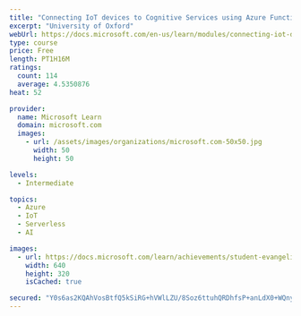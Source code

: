 ```yaml
---
title: "Connecting IoT devices to Cognitive Services using Azure Functions"
excerpt: "University of Oxford"
webUrl: https://docs.microsoft.com/en-us/learn/modules/connecting-iot-devices-cognitive-services-azure-functions/
type: course
price: Free
length: PT1H16M
ratings:
  count: 114
  average: 4.5350876
heat: 52

provider:
  name: Microsoft Learn
  domain: microsoft.com
  images:
    - url: /assets/images/organizations/microsoft.com-50x50.jpg
      width: 50
      height: 50

levels:
  - Intermediate

topics:
  - Azure
  - IoT
  - Serverless
  - AI

images:
  - url: https://docs.microsoft.com/learn/achievements/student-evangelism/connecting-iot-devices-to-cognitive-services-using-azure-functions-social.png
    width: 640
    height: 320
    isCached: true

secured: "Y0s6as2KQAhVosBtfQ5kSiRG+hVWlLZU/8Soz6ttuhQRDhfsP+anLdX0+WQnymM56TIm6OLy9XzyIavm5YHJkm0o8O0zzMHlN4q3SBeBUbKyQr0CuAdyhlU2iYzNu56AeuiaYmdGejv9Q5A6bj/ZrSWKQtuTAHWgWCexR9rfeSyQgjHTyh5dDeIwTIPz9c+5msJrYOJ6yfitDQrGgP66ns05JvB4f8tbi5l2XADXWrnnaK+bHkPNhuKpHmS1XGxAKuAEi7F7Wdwy0+tOAw/isCl+/HXxCJNAZQQj0X+Tjt8H1g5HmzW+wzHNVHyhnGqhPlmtMO+sanmo4bmQ/9pV6rF0/JSqZCtF1tknMCWiGwzSAGnIbbL+pHCu8iqMykMDoJcP8uw5K1sE6H59HHLZpWYb5FzEN8KPjoL8LEwJNCw=;knWIOE53R23pwTDyGzChhA=="
---
```


